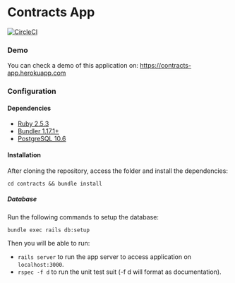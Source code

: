 # Contracts App

[![CircleCI](https://circleci.com/gh/seidelmaycon/contracts.svg?style=svg)](https://circleci.com/gh/seidelmaycon/contracts)

### Demo

You can check a demo of this application on: https://contracts-app.herokuapp.com

### Configuration

#### Dependencies

* [Ruby 2.5.3](https://www.ruby-lang.org)
* [Bundler 1.17.1+](http://bundler.io)
* [PostgreSQL 10.6](https://www.postgresql.org)

#### Installation

After cloning the repository, access  the folder and install the dependencies:

```
cd contracts && bundle install
```

##### Database

Run the following commands to setup the database:
```
bundle exec rails db:setup
```

Then you will be able to run: 

- `rails server` to run the app server to access application on `localhost:3000`.
- `rspec -f d` to run the unit test suit (-f d will format as documentation).
